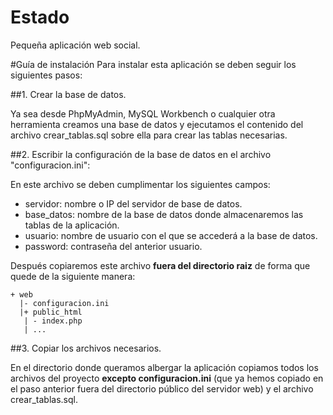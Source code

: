 # Estado
Pequeña aplicación web social.

#Guía de instalación
Para instalar esta aplicación se deben seguir los siguientes pasos:

##1. Crear la base de datos.

Ya sea desde PhpMyAdmin, MySQL Workbench o cualquier otra herramienta creamos una base de datos y ejecutamos el contenido
del archivo crear_tablas.sql sobre ella para crear las tablas necesarias.

##2. Escribir la configuración de la base de datos en el archivo "configuracion.ini":

En este archivo se deben cumplimentar los siguientes campos:
- servidor: nombre o IP del servidor de base de datos.
- base_datos: nombre de la base de datos donde almacenaremos las tablas de la aplicación.
- usuario: nombre de usuario con el que se accederá a la base de datos.
- password: contraseña del anterior usuario.

Después copiaremos este archivo **fuera del directorio raiz** de forma que quede de la siguiente manera:
```
+ web
  |- configuracion.ini
  |+ public_html 
   | - index.php
   | ...
```
##3. Copiar los archivos necesarios.

En el directorio donde queramos albergar la aplicación copiamos todos los archivos del proyecto **excepto configuracion.ini** (que ya hemos copiado en el paso anterior fuera del directorio público del servidor web) y el archivo crear_tablas.sql.
